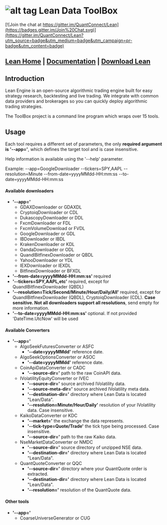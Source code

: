 ![alt tag](https://cdn.quantconnect.com/web/i/20180601-1615-lean-logo-small.png) Lean Data ToolBox
=========
[![Join the chat at https://gitter.im/QuantConnect/Lean](https://badges.gitter.im/Join%20Chat.svg)](https://gitter.im/QuantConnect/Lean?utm_source=badge&utm_medium=badge&utm_campaign=pr-badge&utm_content=badge)

[Lean Home][1] | [Documentation][2] | [Download Lean][3]
----------

## Introduction ##

Lean Engine is an open-source algorithmic trading engine built for easy strategy research, backtesting and live trading. We integrate with common data providers and brokerages so you can quickly deploy algorithmic trading strategies.

The ToolBox project is a command line program which wraps over 15 tools.

## Usage

Each tool requires a different set of parameters, the only **required argument is '--app='**, which defines the target tool and is case insensitive.

Help information is available using the '--help' parameter.

Example: --app=GoogleDownloader --tickers=SPY,AAPL --resolution=Minute --from-date=yyyyMMdd-HH:mm:ss --to-date=yyyyMMdd-HH:mm:ss

#### Available downloaders

- **'--app='**
	- GDAXDownloader or GDAXDL
	- CryptoiqDownloader or CDL
	- DukascopyDownloader or DDL
	- FxcmDownloader or FDL
	- FxcmVolumeDownload or FVDL
	- GoogleDownloader or GDL
	- IBDownloader or IBDL
	- KrakenDownloader or KDL
	- OandaDownloader or ODL
	- QuandlBitfinexDownloader or QBDL
	- YahooDownloader or YDL
	- IEXDownloader or IEXDL
	- BitfinexDownloader or BFXDL
- **'--from-date=yyyyMMdd-HH:mm:ss'** required
- **'--tickers=SPY,AAPL,etc'** required, except for QuandlBitfinexDownloader (QBDL)
- **'--resolution=Tick/Second/Minute/Hour/Daily/All'** required, except for QuandlBitfinexDownloader (QBDL), CryptoiqDownloader (CDL). **Case sensitive. Not all downloaders support all resolutions**, send empty for more information.
- **'--to-date=yyyyMMdd-HH:mm:ss'** optional. If not provided 'DateTime.UtcNow' will be used

#### Available Converters

- **'--app='**
	- AlgoSeekFuturesConverter or ASFC
		- **'--date=yyyyMMdd'** reference date.
	- AlgoSeekOptionsConverter or ASOC
		- **'--date=yyyyMMdd'** reference date.
	- CoinApiDataConverter or CADC
		- **'--source-dir='** path to the raw CoinAPI data.
	- IVolatilityEquityConverter or IVEC
		- **'--source-dir='** source archived IVolatility data.
		- **'--source-meta-dir='** source archived IVolatility meta data.
		- **'--destination-dir='** directory where Lean Data is located "Lean/Data".
		- **'--resolution=Minute/Hour/Daily'** resolution of your IVolatility data. Case insensitive.
	- KaikoDataConverter or KDC
		- **'--market='** the exchange the data represents.
		- **'--tick-type=Quote/Trade'** the tick type being processed. Case insensitive.
		- **'--source-dir='** path to the raw Kaiko data.
	- NseMarketDataConverter or NMDC
		- **'--source-dir='** source directory of unzipped NSE data.
		- **'--destination-dir='** directory where Lean Data is located "Lean/Data".
	- QuantQuoteConverter or QQC
		- **'--source-dir='** directory where your QuantQuote order is extracted.
		- **'--destination-dir='** directory where Lean Data is located "Lean/Data".
		- **'--resolution='** resolution of the QuantQuote data.

#### Other tools
- **'--app='**
	- CoarseUniverseGenerator or CUG

[1]: https://lean.quantconnect.com "Lean Open Source Home Page"
[2]: https://lean.quantconnect.com/docs "Lean Documentation"
[3]: https://github.com/QuantConnect/Lean/archive/master.zip
